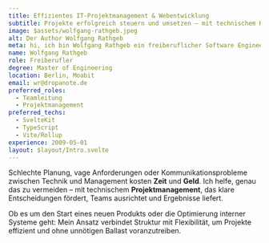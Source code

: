 ```yaml
---
title: Effizientes IT-Projektmanagement & Webentwicklung
subtitle: Projekte erfolgreich steuern und umsetzen – mit technischem Know-how
image: $assets/wolfgang-rathgeb.jpeg
alt: Der Author Wolfgang Rathgeb
meta: hi, ich bin Wolfgang Rathgeb ein freiberuflicher Software Engineer im JavaScript/TypeScript Umfeld und habe ursprünglich technische Informatik studiert.
name: Wolfgang Rathgeb
role: Freiberufler
degree: Master of Engineering
location: Berlin, Moabit
email: wr@dropanote.de
preferred_roles:
  - Teamleitung
  - Projektmanagement
preferred_techs:
  - SvelteKit
  - TypeScript
  - Vite/Rollup
experience: 2009-05-01
layout: $layout/Intro.svelte
---
```


Schlechte Planung, vage Anforderungen oder Kommunikationsprobleme zwischen Technik und Management kosten **Zeit** und **Geld**. Ich helfe, genau das zu vermeiden – mit technischem **Projektmanagement**, das klare Entscheidungen fördert, Teams ausrichtet und Ergebnisse liefert.

Ob es um den Start eines neuen Produkts oder die Optimierung interner Systeme geht: Mein Ansatz verbindet Struktur mit Flexibilität, um Projekte effizient und ohne unnötigen Ballast voranzutreiben.
